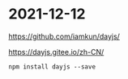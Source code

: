 # 2021-12-12

https://github.com/iamkun/dayjs/

https://dayjs.gitee.io/zh-CN/

```
npm install dayjs --save
```

